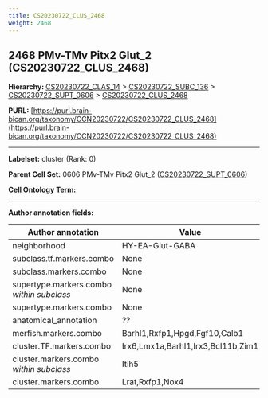 ```yaml
---
title: CS20230722_CLUS_2468
weight: 2468
---
```

## 2468 PMv-TMv Pitx2 Glut_2 (CS20230722_CLUS_2468)
<b>Hierarchy: </b>
[CS20230722_CLAS_14](../CS20230722_CLAS_14) >
[CS20230722_SUBC_136](../CS20230722_SUBC_136) >
[CS20230722_SUPT_0606](../CS20230722_SUPT_0606) >
[CS20230722_CLUS_2468](../CS20230722_CLUS_2468)

**PURL:** [https://purl.brain-bican.org/taxonomy/CCN20230722/CS20230722_CLUS_2468](https://purl.brain-bican.org/taxonomy/CCN20230722/CS20230722_CLUS_2468)

---


**Labelset:** cluster (Rank: 0)

**Parent Cell Set:** 0606 PMv-TMv Pitx2 Glut_2 ([CS20230722_SUPT_0606](../CS20230722_SUPT_0606))



**Cell Ontology Term:** 

[MARKER GENES.]: #


---

[TRANSFERRED ANNOTATIONS.]: #


[AUTHOR ANNOTATION FIELDS.]: #


**Author annotation fields:**

| Author annotation | Value |
|-------------------|-------|
|neighborhood|HY-EA-Glut-GABA|
|subclass.tf.markers.combo|None|
|subclass.markers.combo|None|
|supertype.markers.combo _within subclass_|None|
|supertype.markers.combo|None|
|anatomical_annotation|??|
|merfish.markers.combo|Barhl1,Rxfp1,Hpgd,Fgf10,Calb1|
|cluster.TF.markers.combo|Irx6,Lmx1a,Barhl1,Irx3,Bcl11b,Zim1|
|cluster.markers.combo _within subclass_|Itih5|
|cluster.markers.combo|Lrat,Rxfp1,Nox4|
